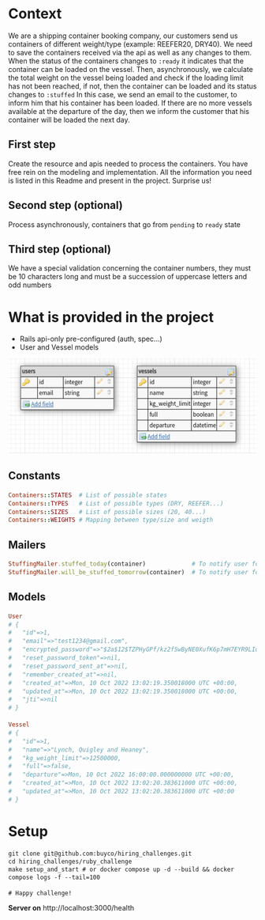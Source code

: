 # Context
We are a shipping container booking company, our customers send us containers of different weight/type (example: REEFER20, DRY40). We need to save the containers received via the api as well as any changes to them. When the status of the containers changes to `:ready` it indicates that the container can be loaded on the vessel. Then, asynchronously, we calculate the total weight on the vessel being loaded and check if the loading limit has not been reached, if not, then the container can be loaded and its status changes to `:stuffed` In this case, we send an email to the customer, to inform him that his container has been loaded. If there are no more vessels available at the departure of the day, then we inform the customer that his container will be loaded the next day.

## First step
Create the resource and apis needed to process the containers. You have free rein on the modeling and implementation. All the information you need is listed in this Readme and present in the project. Surprise us!

## Second step (optional)
Process asynchronously, containers that go from `pending` to `ready` state

## Third step (optional)
We have a special validation concerning the container numbers, they must be 10 characters long and must be a succession of uppercase letters and odd numbers

# What is provided in the project
- Rails api-only pre-configured (auth, spec...)
- User and Vessel models

![database](resources/database.png)

## Constants
```ruby
Containers::STATES  # List of possible states
Containers::TYPES   # List of possible types (DRY, REEFER...)
Containers::SIZES   # List of possible sizes (20, 40...)
Containers::WEIGHTS # Mapping between type/size and weigth
```

## Mailers
```ruby
StuffingMailer.stuffed_today(container)             # To notify user for today stuffing
StuffingMailer.will_be_stuffed_tomorrow(container)  # To notify user for tomorrow
```

## Models
```ruby
User
# {
#   "id"=>1,                                                                           
#   "email"=>"test1234@gmail.com",                                                     
#   "encrypted_password"=>"$2a$12$TZPHyGPf/kz2fSwByNE0XufK6p7mH7EYR9LIoqHGvKSiV/GRPjqZu",
#   "reset_password_token"=>nil,                                                       
#   "reset_password_sent_at"=>nil,                                                     
#   "remember_created_at"=>nil,                                                        
#   "created_at"=>Mon, 10 Oct 2022 13:02:19.350018000 UTC +00:00,                      
#   "updated_at"=>Mon, 10 Oct 2022 13:02:19.350018000 UTC +00:00,                      
#   "jti"=>nil
# }

Vessel
# {
#   "id"=>1,                                                            
#   "name"=>"Lynch, Quigley and Heaney",                                
#   "kg_weight_limit"=>12500000,                                        
#   "full"=>false,                                                      
#   "departure"=>Mon, 10 Oct 2022 16:00:00.000000000 UTC +00:00,        
#   "created_at"=>Mon, 10 Oct 2022 13:02:20.383611000 UTC +00:00,       
#   "updated_at"=>Mon, 10 Oct 2022 13:02:20.383611000 UTC +00:00
# }
```

# Setup

```shell
git clone git@github.com:buyco/hiring_challenges.git
cd hiring_challenges/ruby_challenge
make setup_and_start # or docker compose up -d --build && docker compose logs -f --tail=100

# Happy challenge!
```
**Server on**
http://localhost:3000/health